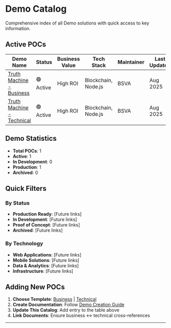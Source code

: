 # Demo Catalog

Comprehensive index of all Demo solutions with quick access to key information.

## Active POCs

| Demo Name                             | Status   | Business Value | Tech Stack     | Maintainer    | Last Updated |
|------------------------------------|----------|----------------|----------------|----------|--------------|
| [Truth Machine - Business](truth-machine/business-truth-machine.md)   | 🟢 Active | High ROI       | Blockchain, Node.js | BSVA   | Aug 2025     |
| [Truth Machine - Technical](truth-machine/technical-truth-machine.md) | 🟢 Active | High ROI       | Blockchain, Node.js | BSVA   | Aug 2025     |


## Demo Statistics

- **Total POCs**: 1
- **Active**: 1
- **In Development**: 0
- **Production**: 1
- **Archived**: 0

## Quick Filters

### By Status
- **Production Ready**: [Future links]
- **In Development**: [Future links]
- **Proof of Concept**: [Future links]
- **Archived**: [Future links]

### By Technology
- **Web Applications**: [Future links]
- **Mobile Solutions**: [Future links]
- **Data & Analytics**: [Future links]
- **Infrastructure**: [Future links]

## Adding New POCs

1. **Choose Template**: [Business](../templates/business-template.md) | [Technical](../templates/technical-template.md)
2. **Create Documentation**: Follow [Demo Creation Guide](../getting-started/creating-pocs.md)
3. **Update This Catalog**: Add entry to the table above
4. **Link Documents**: Ensure business ↔ technical cross-references

---

